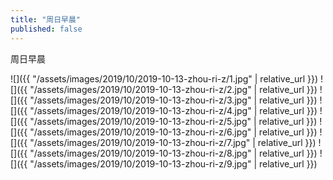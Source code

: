 ```yaml
---
title: "周日早晨"
published: false
---
```

周日早晨



![]({{ "/assets/images/2019/10/2019-10-13-zhou-ri-z/1.jpg" | relative_url }})
![]({{ "/assets/images/2019/10/2019-10-13-zhou-ri-z/2.jpg" | relative_url }})
![]({{ "/assets/images/2019/10/2019-10-13-zhou-ri-z/3.jpg" | relative_url }})
![]({{ "/assets/images/2019/10/2019-10-13-zhou-ri-z/4.jpg" | relative_url }})
![]({{ "/assets/images/2019/10/2019-10-13-zhou-ri-z/5.jpg" | relative_url }})
![]({{ "/assets/images/2019/10/2019-10-13-zhou-ri-z/6.jpg" | relative_url }})
![]({{ "/assets/images/2019/10/2019-10-13-zhou-ri-z/7.jpg" | relative_url }})
![]({{ "/assets/images/2019/10/2019-10-13-zhou-ri-z/8.jpg" | relative_url }})
![]({{ "/assets/images/2019/10/2019-10-13-zhou-ri-z/9.jpg" | relative_url }})
